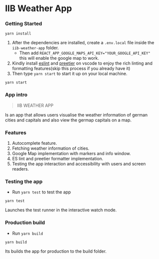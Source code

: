 # IIB Weather App

### Getting Started

```
yarn install
```
1. After the dependencies are installed, create a `.env.local` file inside the `iib-weather-app` folder.
   * Then add `REACT_APP_GOOGLE_MAPS_API_KEY="YOUR_GOOGLE_API_KEY"
` this will enable the google map to work.
2. Kindly install [eslint](https://marketplace.visualstudio.com/items?itemName=dbaeumer.vscode-eslint
) and [preetier](https://marketplace.visualstudio.com/items?itemName=esbenp.prettier-vscode
) on vscode to enjoy the rich linting and formatting features(skip this process if you already have it)
3. Then type `yarn start` to start it up on your local machine.
```
yarn start
```

### App intro
> IIB WEATHER APP

 Is an app that allows users visualise the weather information of german cities and capitals and also view the germap capitals on a map.


 ### Features
 1. Autocomplete feature.
 2. Fetching weather information of cities.
 3. Google Map implementation with markers and info window.
 4. ES lint and preetier formatter implementation.
 5. Testing the app interaction and accessibility with users and screen readers.







### Testing the app

* Run `yarn test` to test the app
```
yarn test
```
Launches the test runner in the interactive watch mode.


### Production build

* Run `yarn build`
```
yarn build
```
Its builds the app for production to the build folder.






